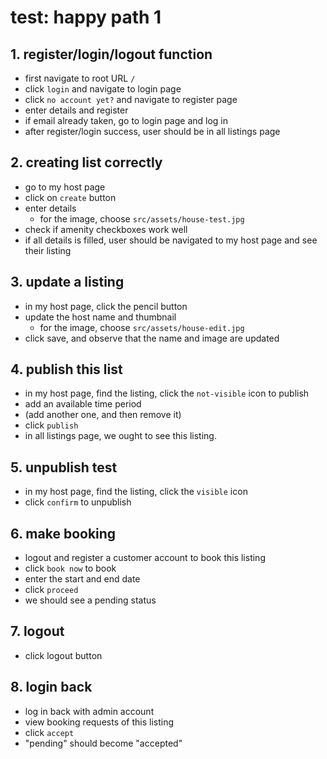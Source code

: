 # test: happy path 1

## 1. register/login/logout function

- first navigate to root URL `/`
- click `login` and navigate to login page
- click `no account yet?` and navigate to register page
- enter details and register
- if email already taken, go to login page and log in
- after register/login success, user should be in all listings page

## 2. creating list correctly

- go to my host page
- click on `create` button
- enter details
    - for the image, choose `src/assets/house-test.jpg`
- check if amenity checkboxes work well
- if all details is filled, user should be navigated to my host page and see their listing

## 3. update a listing

- in my host page, click the pencil button
- update the host name and thumbnail
    - for the image, choose `src/assets/house-edit.jpg`
- click save, and observe that the name and image are updated

## 4. publish this list

- in my host page, find the listing, click the `not-visible` icon to publish
- add an available time period
- (add another one, and then remove it)
- click `publish`
- in all listings page, we ought to see this listing.

## 5. unpublish test

- in my host page, find the listing, click the `visible` icon
- click `confirm` to unpublish

## 6. make booking

- logout and register a customer account to book this listing
- click `book now` to book
- enter the start and end date
- click `proceed`
- we should see a pending status

## 7. logout

- click logout button

## 8. login back

- log in back with admin account
- view booking requests of this listing
- click `accept`
- "pending" should become "accepted"